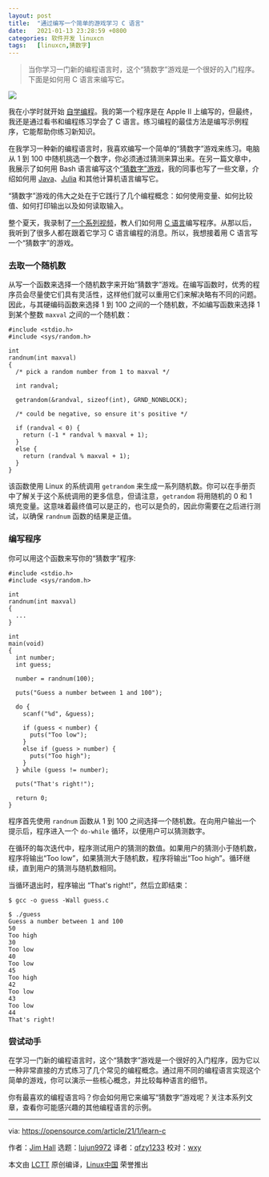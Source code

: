 ```yaml
---
layout: post
title:	"通过编写一个简单的游戏学习 C 语言"
date:	2021-01-13 23:28:59 +0800 
categories:	软件开发 linuxcn 
tags:	[linuxcn,猜数字]
---
```




> 
> 当你学习一门新的编程语言时，这个“猜数字”游戏是一个很好的入门程序。下面是如何用 C 语言来编写它。
> 
> 
> 


![](/Asserts/Images//attachment/album/202101/13/232713lh91stdahcxfyfhe.jpg)


我在小学时就开始 [自学编程](https://opensource.com/article/20/8/learn-open-source)。我的第一个程序是在 Apple II 上编写的，但最终，我还是通过看书和编程练习学会了 C 语言。练习编程的最佳方法是编写示例程序，它能帮助你练习新知识。


在我学习一种新的编程语言时，我喜欢编写一个简单的“猜数字”游戏来练习。电脑从 1 到 100 中随机挑选一个数字，你必须通过猜测来算出来。在另一篇文章中，我展示了如何用 Bash 语言编写这个[“猜数字”游戏](/article-12962-1.html)，我的同事也写了一些文章，介绍如何用 [Java](https://opensource.com/article/20/12/learn-java)、[Julia](https://opensource.com/article/20/12/julia) 和其他计算机语言编写它。


“猜数字”游戏的伟大之处在于它践行了几个编程概念：如何使用变量、如何比较值、如何打印输出以及如何读取输入。


整个夏天，我录制了[一个系列视频](https://opensource.com/article/20/8/teaching-c)，教人们如何用 [C 语言](https://opensource.com/article/20/8/c-programming-cheat-sheet)编写程序。从那以后，我听到了很多人都在跟着它学习 C 语言编程的消息。所以，我想接着用 C 语言写一个“猜数字”的游戏。


### 去取一个随机数


从写一个函数来选择一个随机数字来开始“猜数字”游戏。在编写函数时，优秀的程序员会尽量使它们具有灵活性，这样他们就可以重用它们来解决略有不同的问题。因此，与其硬编码函数来选择 1 到 100 之间的一个随机数，不如编写函数来选择 1 到某个整数 `maxval` 之间的一个随机数：



```
#include <stdio.h>
#include <sys/random.h>

int
randnum(int maxval)
{
  /* pick a random number from 1 to maxval */

  int randval;

  getrandom(&randval, sizeof(int), GRND_NONBLOCK);

  /* could be negative, so ensure it's positive */

  if (randval < 0) {
    return (-1 * randval % maxval + 1);
  }
  else {
    return (randval % maxval + 1);
  }
}

```

该函数使用 Linux 的系统调用 `getrandom` 来生成一系列随机数。你可以在手册页中了解关于这个系统调用的更多信息，但请注意，`getrandom` 将用随机的 0 和 1 填充变量。这意味着最终值可以是正的，也可以是负的，因此你需要在之后进行测试，以确保 `randnum` 函数的结果是正值。


### 编写程序


你可以用这个函数来写你的“猜数字”程序:



```
#include <stdio.h>
#include <sys/random.h>
 
int
randnum(int maxval)
{
  ...
}

int
main(void)
{
  int number;
  int guess;

  number = randnum(100);

  puts("Guess a number between 1 and 100");

  do {
    scanf("%d", &guess);

    if (guess < number) {
      puts("Too low");
    }
    else if (guess > number) {
      puts("Too high");
    }
  } while (guess != number);

  puts("That's right!");

  return 0;
}

```

程序首先使用 `randnum` 函数从 1 到 100 之间选择一个随机数。在向用户输出一个提示后，程序进入一个 `do-while` 循环，以便用户可以猜测数字。


在循环的每次迭代中，程序测试用户的猜测的数值。如果用户的猜测小于随机数，程序将输出“Too low”，如果猜测大于随机数，程序将输出“Too high”。循环继续，直到用户的猜测与随机数相同。


当循环退出时，程序输出 “That's right!”，然后立即结束：



```
$ gcc -o guess -Wall guess.c

$ ./guess
Guess a number between 1 and 100
50
Too high
30
Too low
40
Too low
45
Too high
42
Too low
43
Too low
44
That's right!

```

### 尝试动手


在学习一门新的编程语言时，这个“猜数字”游戏是一个很好的入门程序，因为它以一种非常直接的方式练习了几个常见的编程概念。通过用不同的编程语言实现这个简单的游戏，你可以演示一些核心概念，并比较每种语言的细节。


你有最喜欢的编程语言吗？你会如何用它来编写“猜数字”游戏呢？关注本系列文章，查看你可能感兴趣的其他编程语言的示例。




---


via: <https://opensource.com/article/21/1/learn-c>


作者：[Jim Hall](https://opensource.com/users/jim-hall) 选题：[lujun9972](https://github.com/lujun9972) 译者：[qfzy1233](https://github.com/qfzy1233) 校对：[wxy](https://github.com/wxy)


本文由 [LCTT](https://github.com/LCTT/TranslateProject) 原创编译，[Linux中国](https://linux.cn/) 荣誉推出
